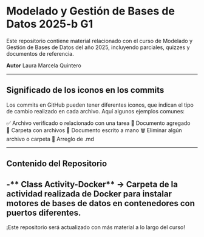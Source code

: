 # Modelado y Gestión de Bases de Datos 2025-b G1

Este repositorio contiene material relacionado con el curso de Modelado y Gestión de Bases de Datos del año 2025, incluyendo parciales, quizzes y documentos de referencia.

**Autor**
Laura Marcela Quintero 

---

## Significado de los iconos en los commits

Los commits en GitHub pueden tener diferentes iconos, que indican el tipo de cambio realizado en cada archivo. Aquí algunos ejemplos comunes:

✅ Archivo verificado o relacionado con una tarea
📄 Documento agregado  
📂 Carpeta con archivos
📝 Documento escrito a mano
🗑️ Eliminar algún archivo o carpeta
🔧 Arreglo de .md

---

## Contenido del Repositorio 
-** Class Activity-Docker** → Carpeta de la actividad realizada de Docker para instalar motores de bases de datos en contenedores con puertos diferentes.
---

¡Este repositorio será actualizado con más material a lo largo del curso! 
